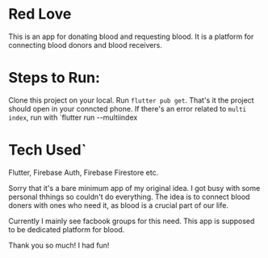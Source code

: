 # Red Love

This is an app for donating blood and requesting blood. It is a platform for connecting blood donors and blood receivers.

# Steps to Run:

Clone this project on your local. Run `flutter pub get`.
That's it the project should open in your conncted phone.
If there's an error related to `multi index`, run with `flutter run --multiindex

# Tech Used`

Flutter, Firebase Auth, Firebase Firestore etc.

Sorry that it's a bare minimum app of my original idea. I got busy with some personal thhings so couldn't do everything.
The idea is to connect blood doners with ones who need it, as blood is a crucial part of our life.

Currently I mainly see facbook groups for this need. This app is supposed to be dedicated platform for blood.

Thank you so much! 
I had fun!
